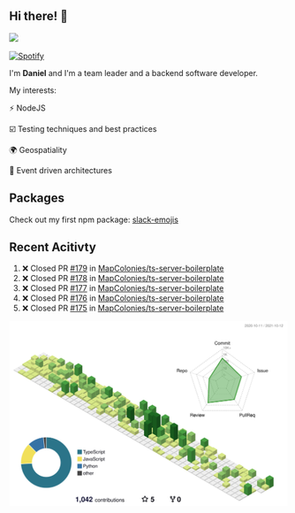 ## Hi there! 👋

<p>
  <img src="https://github-readme-stats.vercel.app/api?username=syncush&theme=tokyonight">
</p>

[![Spotify](https://novatorem-rust.vercel.app/api/spotify)](https://open.spotify.com/user/syncush)

I'm **Daniel** and I'm a team leader and a backend software developer.

My interests:

⚡ NodeJS

☑️ Testing techniques and best practices

🌍 Geospatiality

🧠 Event driven architectures

## Packages
Check out my first npm package: [slack-emojis](https://www.npmjs.com/package/slack-emojis)

## Recent Acitivty
<!--START_SECTION:activity-->
1. ❌ Closed PR [#179](https://github.com/MapColonies/ts-server-boilerplate/pull/179) in [MapColonies/ts-server-boilerplate](https://github.com/MapColonies/ts-server-boilerplate)
2. ❌ Closed PR [#178](https://github.com/MapColonies/ts-server-boilerplate/pull/178) in [MapColonies/ts-server-boilerplate](https://github.com/MapColonies/ts-server-boilerplate)
3. ❌ Closed PR [#177](https://github.com/MapColonies/ts-server-boilerplate/pull/177) in [MapColonies/ts-server-boilerplate](https://github.com/MapColonies/ts-server-boilerplate)
4. ❌ Closed PR [#176](https://github.com/MapColonies/ts-server-boilerplate/pull/176) in [MapColonies/ts-server-boilerplate](https://github.com/MapColonies/ts-server-boilerplate)
5. ❌ Closed PR [#175](https://github.com/MapColonies/ts-server-boilerplate/pull/175) in [MapColonies/ts-server-boilerplate](https://github.com/MapColonies/ts-server-boilerplate)
<!--END_SECTION:activity-->

![contrib](./profile-3d-contrib/profile-green-animate.svg)
